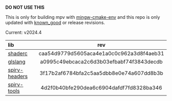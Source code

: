 **DO NOT USE THIS**

This is only for building mpv with [mingw-cmake-env](https://github.com/rorgoroth/mingw-cmake-env) and this repo is only updated with [known_good](https://github.com/google/shaderc/blob/known-good/known_good.json) or release revisions.

Current: v2024.4

| lib                                                               | rev                                      |
|:------------------------------------------------------------------|:----------------------------------------:|
| [shaderc](https://github.com/google/shaderc)                      | caa54d9779d5605aca4e1a0c0c962a3d8f4aeb31 |
| [glslang](https://github.com/KhronosGroup/glslang)                | a0995c49ebcaca2c6d3b03efbabf74f3843decdb |
| [spirv-headers](https://github.com/KhronosGroup/SPIRV-Headers)    | 3f17b2af6784bfa2c5aa5dbb8e0e74a607dd8b3b |
| [spirv-tools](https://github.com/KhronosGroup/SPIRV-Tools)        | 4d2f0b40bfe290dea6c6904dafdf7fd8328ba346 |